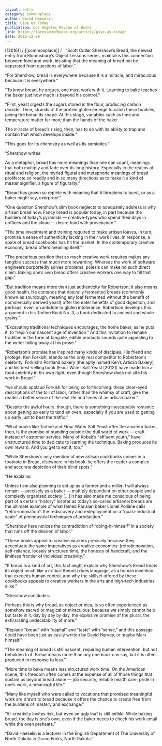 ```yaml
---
layout: entry
category: commonplace
author: David Haeselin
title: Give Us Today
publication: Los Angeles Review of Books
link: https://lareviewofbooks.org/article/give-us-today/
date: 2016-12-29
---
```


[[2016]] / [[commonplace]] / 
 
“Scott Cutler Shershow’s Bread, the newest entry from Bloomsbury’s Object Lessons series, maintains this connection between food and work, insisting that the meaning of bread not be separated from questions of labor.”

“For Shershow, bread is everywhere because it is a miracle, and miraculous because it is everywhere.”

“To know bread, he argues, one must work with it. Learning to bake teaches the baker just how much is beyond his control.”

“First, yeast digests the sugars stored in the flour, producing carbon dioxide. Then, strands of the protein gluten emerge to catch these bubbles, giving the bread its shape. At this stage, variables such as time and temperature matter far more than the hands of the baker.

The miracle of bread’s rising, then, has to do with its ability to trap and contain that which develops inside.”

“This goes for its chemistry as well as its semiotics.”

“Shershow writes:

As a metaphor, bread has more meanings than one can count, meanings that both multiply and fade over its long history. Especially in the realms of ritual and religion, the myriad figural and metaphoric meanings of bread proliferate so readily and in so many directions as to make it a kind of master signifier, a figure of figurality.”

“Bread has grown so replete with meaning that it threatens to burst, or as a baker might say, overproof.”

“One question Shershow’s slim book neglects to adequately address is why artisan bread now. Fancy bread is popular today, in part because the builders of today’s pyramids — creative-types who spend their days in coffices and the cloud — desire food with provenance.”

“The time investment and training required to make artisan loaves, in turn, promise a sense of authenticity lacking in their work lives. In response, a spate of bread cookbooks has hit the market. In the contemporary creative economy, bread offers meaning itself.”

“The precarious position that so much creative work requires makes any tangible success that much more rewarding. Whereas the work of software engineers purportedly solves problems, poiesis can make no such direct claim. Baking one’s own bread offers creative workers one way to fill that gap.”

“But tradition means more than just authenticity for Robertson; it also means good health. He contends that naturally fermented breads (commonly known as sourdough, meaning any loaf fermented without the benefit of commercially derived yeast) offer the eater benefits of good digestion, and perhaps, even, an antidote to gluten intolerance. Robertson develops this argument in his Tartine Book No. 3, a book dedicated to ancient and whole grains.”

“Excavating traditional techniques encourages, the home baker, as he puts it, to “rejoin our nascent age of invention.” And this invitation to remake tradition in the form of tangible, edible products sounds quite appealing to the writer toiling away at his prose.”

“Robertson’s promise has inspired many kinds of disciples. His friend and protégé, Ken Forkish, stands as the only real competitor to Robertson’s celebrity. Forkish’s Portland bakery (the aptly named Ken’s Artisan Bakery) and his best-selling book (Flour Water Salt Yeast [2012]) have made him a food celebrity in his own right, even though Shershow does not cite his work in Bread.”

“we should applaud Forkish for being so forthcoming: these clear-eyed descriptions of the toil of labor, rather than the whimsy of craft, give the reader a better sense of the real life and times of an artisan baker.”

“Despite the awful hours, though, there is something inescapably romantic about getting up early to tend an oven, especially if you are used to getting up early just to beat the traffic.”

“What books like Tartine and Flour Water Salt Yeast offer the amateur baker, then, is the promise of standing outside the dull world of work — craft instead of customer service. Many of Kobek’s “affluent youth,” have unstructured time to dedicate to learning the technique. Baking produces its own reward. And you get to eat it, too.”

“While Shershow’s only mention of new artisan cookbooks comes in a footnote in Bread, elsewhere in his book, he offers the reader a complex and accurate depiction of their blind spots.”

“He explains:

Unless I am also planning to set up as a farmer and a miller, I will always remain — precisely as a baker — multiply dependent on other people and a complexly organized society […] It has also made me conscious of being part of a certain “history” insofar as today’s so-called artisanal breads are the ultimate example of what famed Parisian baker Lionel Poilâne calls “retro-innovation”: the rediscovery and redeployment on a “quasi-industrial scale” of preindustrial techniques of production.”

“Shershow here notices the contradiction of “doing-it-himself” in a society that runs off the division of labor.”

“These books appeal to creative workers precisely because they accentuate the same imperatives as creative economies: (retro)innovation, self-reliance, loosely structured time, the honesty of handcraft, and the limitless frontier of individual creativity.”

“If bread is a kind of art, this fact might explain why Shershow’s Bread treats its object much like a critical theorist does language, as a human invention that exceeds human control, and why the skillset offered by these cookbooks appeals to creative workers in the arts and high-tech industries alike.”

“Shershow concludes:

Perhaps this is why bread, as object or idea, is so often experienced as somehow sacred or magical or miraculous: because we simply cannot help but taste in it, day by day by day, the explosive promise of the plural, the exhilarating undecidability of more.”

“Replace “bread” with “capital” and “taste” with “sense,” and this passage could have been just as easily written by David Harvey, or maybe Marx himself.”

“The meaning of bread is still nascent, requiring human intervention, but not beholden to it. Bread means more than any one book can say, but it is often produced in response to less.”

“More time to bake means less structured work time. On the American scene, this freedom often comes at the expense of all of those things that sustain us beyond bread alone — job security, reliable health care, pride in one’s work, a meaningful life.”

“Many like myself who were called to vocations that promised meaningful work are drawn to bread because it offers the chance to create free from the burdens of mastery and exchange.”

“All creativity invites risk, but even an ugly loaf is still edible. While baking bread, the day is one’s own, even if the baker needs to check his work email while the oven preheats.”

“David Haeselin is a lecturer in the English Department of The University of North Dakota in Grand Forks, North Dakota.”

